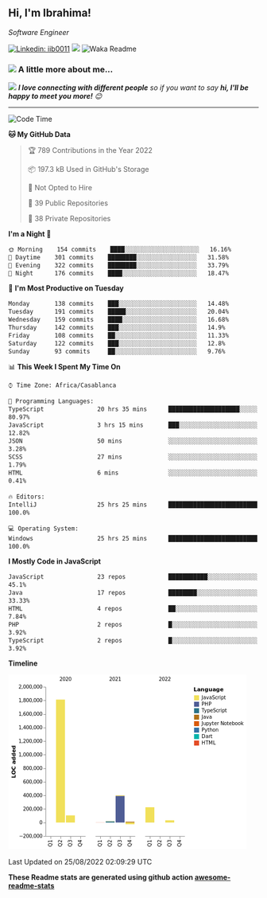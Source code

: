 <h2>Hi, I'm Ibrahima! </h2>
<p><em>Software Engineer 
</em></p>


[![Linkedin: iib0011](https://img.shields.io/badge/-iib0011-blue?style=flat-square&logo=Linkedin&logoColor=white&link=https://www.linkedin.com/in/iib0011/)](https://www.linkedin.com/in/iib0011/)
![](https://visitor-badge.glitch.me/badge?page_id=iib0011)
![Waka Readme](https://github.com/iib0011/iib0011/workflows/Waka%20Readme/badge.svg)


### <img src="https://media.giphy.com/media/VgCDAzcKvsR6OM0uWg/giphy.gif" width="50"> A little more about me...  


<img src="https://media.giphy.com/media/LnQjpWaON8nhr21vNW/giphy.gif" width="60"> <em><b>I love connecting with different people</b> so if you want to say <b>hi, I'll be happy to meet you more!</b> 😊</em>

---
<!--START_SECTION:waka-->
![Code Time](http://img.shields.io/badge/Code%20Time-986%20hrs%2027%20mins-blue)

**🐱 My GitHub Data** 

> 🏆 789 Contributions in the Year 2022
 > 
> 📦 197.3 kB Used in GitHub's Storage 
 > 
> 🚫 Not Opted to Hire
 > 
> 📜 39 Public Repositories 
 > 
> 🔑 38 Private Repositories  
 > 
**I'm a Night 🦉** 

```text
🌞 Morning    154 commits    ████░░░░░░░░░░░░░░░░░░░░░   16.16% 
🌆 Daytime    301 commits    ████████░░░░░░░░░░░░░░░░░   31.58% 
🌃 Evening    322 commits    ████████░░░░░░░░░░░░░░░░░   33.79% 
🌙 Night      176 commits    ████░░░░░░░░░░░░░░░░░░░░░   18.47%

```
📅 **I'm Most Productive on Tuesday** 

```text
Monday       138 commits    ███░░░░░░░░░░░░░░░░░░░░░░   14.48% 
Tuesday      191 commits    █████░░░░░░░░░░░░░░░░░░░░   20.04% 
Wednesday    159 commits    ████░░░░░░░░░░░░░░░░░░░░░   16.68% 
Thursday     142 commits    ███░░░░░░░░░░░░░░░░░░░░░░   14.9% 
Friday       108 commits    ██░░░░░░░░░░░░░░░░░░░░░░░   11.33% 
Saturday     122 commits    ███░░░░░░░░░░░░░░░░░░░░░░   12.8% 
Sunday       93 commits     ██░░░░░░░░░░░░░░░░░░░░░░░   9.76%

```


📊 **This Week I Spent My Time On** 

```text
⌚︎ Time Zone: Africa/Casablanca

💬 Programming Languages: 
TypeScript               20 hrs 35 mins      ████████████████████░░░░░   80.97% 
JavaScript               3 hrs 15 mins       ███░░░░░░░░░░░░░░░░░░░░░░   12.82% 
JSON                     50 mins             ░░░░░░░░░░░░░░░░░░░░░░░░░   3.28% 
SCSS                     27 mins             ░░░░░░░░░░░░░░░░░░░░░░░░░   1.79% 
HTML                     6 mins              ░░░░░░░░░░░░░░░░░░░░░░░░░   0.41%

🔥 Editors: 
IntelliJ                 25 hrs 25 mins      █████████████████████████   100.0%

💻 Operating System: 
Windows                  25 hrs 25 mins      █████████████████████████   100.0%

```

**I Mostly Code in JavaScript** 

```text
JavaScript               23 repos            ███████████░░░░░░░░░░░░░░   45.1% 
Java                     17 repos            ████████░░░░░░░░░░░░░░░░░   33.33% 
HTML                     4 repos             ██░░░░░░░░░░░░░░░░░░░░░░░   7.84% 
PHP                      2 repos             █░░░░░░░░░░░░░░░░░░░░░░░░   3.92% 
TypeScript               2 repos             █░░░░░░░░░░░░░░░░░░░░░░░░   3.92%

```


**Timeline**

![Chart not found](https://raw.githubusercontent.com/iib0011/iib0011/master/charts/bar_graph.png) 


 Last Updated on 25/08/2022 02:09:29 UTC
<!--END_SECTION:waka-->

**These Readme stats are generated using github action [awesome-readme-stats](https://github.com/iib0011/waka-readme-stats)**
